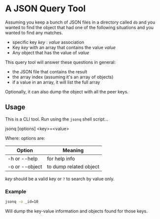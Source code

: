 # A JSON Query Tool

Assuming you keep a bunch of JSON files in a directory called `db`
and you wanted to find the object that had one of the following
situations and you wanted to find any matches.

- specific key *key* : *value* association
- Key *key* with an array that contains the value *value*
- Any object that has the value of *value*

This query tool will answer these questions in general:
- the JSON file that contains the result
- the array index (assuming it's an array of objects)
- if a value in an array, it will list the full array

Optionally, it can also dump the object with all the peer
keys.

## Usage

This is a CLI tool. Run using the `jsonq` shell script...

jsonq [options] \<key\>=\<value\>

Where:
options are:

|Option | Meaning |
|-------|---------|
| -h or --help | for help info |
| -o or --object | to dump related object |

*key* should be a valid key or `?` to search by value only.

### Example

```sh
jsonq -o _id=10
```
Will dump the key-value information and objects found
for those keys.